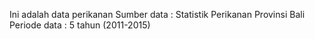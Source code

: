 Ini adalah data perikanan 
Sumber data : Statistik Perikanan Provinsi Bali
Periode data : 5 tahun (2011-2015)
